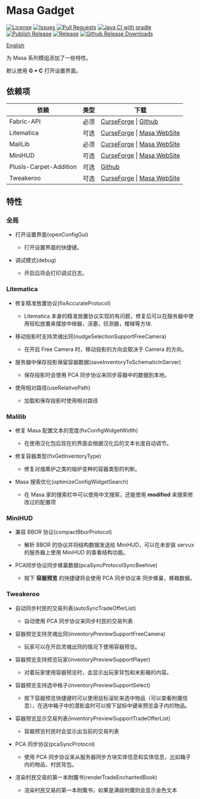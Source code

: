 # Masa Gadget
[![License](https://img.shields.io/github/license/plusls/MasaGadget?style=flat-square)](https://github.com/plusls/MasaGadget/blob/main/LICENSE)
[![Issues](https://img.shields.io/github/issues/plusls/MasaGadget?style=flat-square)](https://github.com/plusls/MasaGadget/issues)
[![Pull Requests](https://img.shields.io/github/issues-pr/plusls/MasaGadget?style=flat-square)](https://github.com/plusls/MasaGadget/pulls)
[![Java CI with gradle](https://img.shields.io/github/workflow/status/plusls/MasaGadget/build?label=Build&style=flat-square)](https://github.com/plusls/MasaGadget/actions/workflows/build.yml)
[![Publish Release](https://img.shields.io/github/workflow/status/plusls/MasaGadget/Publish%20Release?label=Publish%20Release&style=flat-square)](https://github.com/plusls/MasaGadget/actions/workflows/publish.yml)
[![Release](https://img.shields.io/github/v/release/plusls/MasaGadget?include_prereleases&style=flat-square)](https://github.com/plusls/MasaGadget/releases)
[![Github Release Downloads](https://img.shields.io/github/downloads/plusls/MasaGadget/total?label=Github%20Release%20Downloads&style=flat-square)](https://github.com/plusls/MasaGadget/releases)

[English](./README_EN.md)

为 Masa 系列模组添加了一些特性。

默认使用 **G + C** 打开设置界面。

## 依赖项

| 依赖                   | 类型 | 下载                                                                                                                                                |
| ---------------------- | ---- | --------------------------------------------------------------------------------------------------------------------------------------------------- |
| Fabric-API             | 必须 | [CurseForge](https://www.curseforge.com/minecraft/mc-mods/fabric-api) &#124; [Github](https://github.com/FabricMC/fabric)                           |
| Litematica             | 可选 | [CurseForge](https://www.curseforge.com/minecraft/mc-mods/litematica) &#124; [Masa WebSite](https://masa.dy.fi/mcmods/client_mods/?mod=litematica)  |
| MaliLib                | 必须 | [CurseForge](https://www.curseforge.com/minecraft/mc-mods/malilib) &#124; [Masa WebSite](https://masa.dy.fi/mcmods/client_mods/?mod=malilib)        |
| MiniHUD                | 可选 | [CurseForge](https://www.curseforge.com/minecraft/mc-mods/minihud) &#124; [Masa WebSite](https://masa.dy.fi/mcmods/client_mods/?mod=minihud)        |
| Plusls-Carpet-Addition | 可选 | [Github](https://github.com/plusls/plusls-carpet-addition)                                                                                          |
| Tweakeroo              | 可选 | [CurseForge](https://www.curseforge.com/minecraft/mc-mods/tweakeroo) &#124; [Masa WebSite](https://masa.dy.fi/mcmods/client_mods/?mod=tweakeroo)    |


## 特性

### 全局

- 打开设置界面(openConfigGui)

    - 打开设置界面的快捷键。

- 调试模式(debug)

    - 开启后将会打印调试日志。

### Litematica

- 修复精准放置协议(fixAccurateProtocol)

    - Litematica 本身的精准放置协议实现的有问题，修复后可以在服务器中使用轻松放置来摆放中继器，活塞，侦测器，楼梯等方块.

- 移动投影时支持灵魂出窍(nudgeSelectionSupportFreeCamera)

    - 在开启 Free Camera 时，移动投影的方向会取决于 Camera 的方向。

- 服务器中保存投影保留容器数据(saveInventoryToSchematicInServer)

    - 保存投影时会使用 PCA 同步协议来同步容器中的数据到本地。

- 使用相对路径(useRelativePath)

    - 加载和保存投影时使用相对路径

### Malilib

- 修复 Masa 配置文本的宽度(fixConfigWidgetWidth)

    - 在使用汉化包后现在的界面会根据汉化后的文本长度自动调节。

- 修复容器类型(fixGetInventoryType)

    - 修复对烟熏炉之类的熔炉变种的容器类型的判断。

- Masa 搜索优化(optimizeConfigWidgetSearch)

    - 在 Masa 家的搜索栏中可以使用中文搜索，还能使用 **modified** 来搜索修改过的配置项

### MiniHUD

- 兼容 BBOR 协议(compactBborProtocol)

    - 解析 BBOR 的协议并将结构数据发送给 MiniHUD，可以在未安装 servux 的服务器上使用 MiniHUD 的查看结构功能。

- PCA同步协议同步蜂巢数据(pcaSyncProtocolSyncBeehive)

    - 按下 **容器预览** 的快捷键将会使用 PCA 同步协议来 同步蜂巢，蜂箱数据。

### Tweakeroo

- 自动同步村民的交易列表(autoSyncTradeOfferList)
  
    - 自动使用 PCA 同步协议来同步村民的交易列表

- 容器预览支持灵魂出窍(inventoryPreviewSupportFreeCamera)

    - 玩家可以在开启灵魂出窍的情况下使用容器预览。

- 容器预览支持预览玩家(inventoryPreviewSupportPlayer)

    - 对着玩家使用容器预览时，会显示出玩家背包和末影箱的内容。

- 容器预览支持选中格子(inventoryPreviewSupportSelect)

    - 按下容器预览快捷键时可以使用鼠标滚轮来选中物品（可以查看附魔信息），在选中箱子中的潜影盒时可以按下鼠标中键来预览盒子内的物品。

- 容器预览显示交易列表(inventoryPreviewSupportTradeOfferList)

  - 容器预览村民时会显示出当前的交易列表

- PCA 同步协议(pcaSyncProtocol)

    - 使用 PCA 同步协议来从服务器同步方块实体信息和实体信息，比如箱子内的物品，村民背包。

- 渲染村民交易的第一本附魔书(renderTradeEnchantedBook)

  - 渲染村民交易的第一本附魔书，如果是满级附魔则会显示金色文本